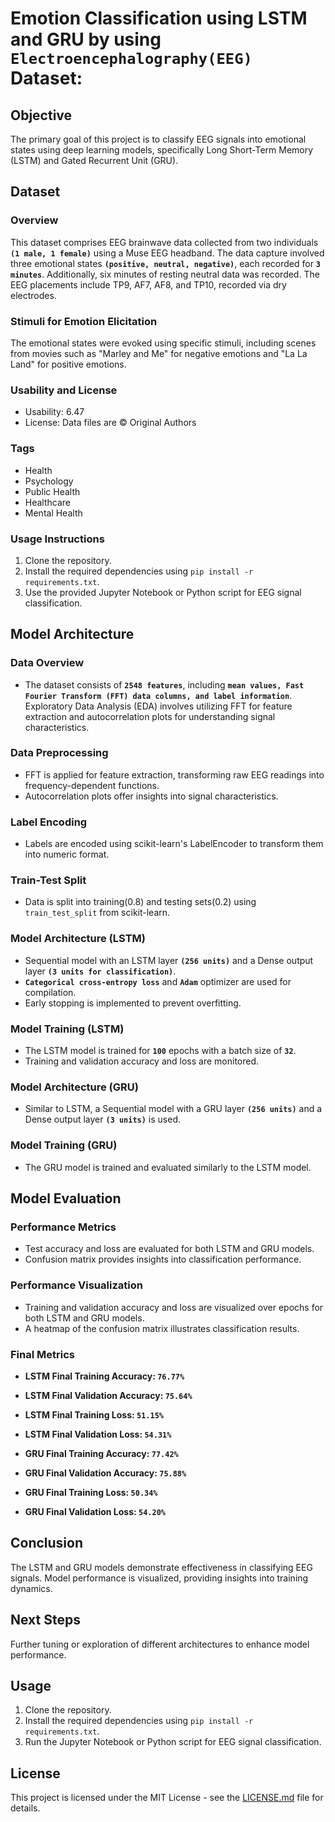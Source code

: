 # Emotion Classification using LSTM and GRU by using `Electroencephalography(EEG)` Dataset: 

## Objective
The primary goal of this project is to classify EEG signals into emotional states using deep learning models, specifically Long Short-Term Memory (LSTM) and Gated Recurrent Unit (GRU).

## Dataset
### Overview
This dataset comprises EEG brainwave data collected from two individuals **`(1 male, 1 female)`** using a Muse EEG headband. The data capture involved three emotional states **`(positive, neutral, negative)`**, each recorded for **`3 minutes`**. Additionally, six minutes of resting neutral data was recorded. The EEG placements include TP9, AF7, AF8, and TP10, recorded via dry electrodes.

### Stimuli for Emotion Elicitation
The emotional states were evoked using specific stimuli, including scenes from movies such as "Marley and Me" for negative emotions and "La La Land" for positive emotions.

### Usability and License
- Usability: 6.47
- License: Data files are © Original Authors

### Tags
- Health
- Psychology
- Public Health
- Healthcare
- Mental Health

### Usage Instructions
1. Clone the repository.
2. Install the required dependencies using `pip install -r requirements.txt`.
3. Use the provided Jupyter Notebook or Python script for EEG signal classification.

## Model Architecture

### Data Overview
- The dataset consists of **`2548 features`**, including **`mean values, Fast Fourier Transform (FFT) data columns, and label information`**. Exploratory Data Analysis (EDA) involves utilizing FFT for feature extraction and autocorrelation plots for understanding signal characteristics.

### Data Preprocessing
- FFT is applied for feature extraction, transforming raw EEG readings into frequency-dependent functions.
- Autocorrelation plots offer insights into signal characteristics.

### Label Encoding
- Labels are encoded using scikit-learn's LabelEncoder to transform them into numeric format.

### Train-Test Split
- Data is split into training(0.8) and testing sets(0.2) using `train_test_split` from scikit-learn.

### Model Architecture (LSTM)
- Sequential model with an LSTM layer **`(256 units)`** and a Dense output layer **`(3 units for classification)`**.
- **`Categorical cross-entropy loss`** and **`Adam`** optimizer are used for compilation.
- Early stopping is implemented to prevent overfitting.

### Model Training (LSTM)
- The LSTM model is trained for **`100`** epochs with a batch size of **`32`**.
- Training and validation accuracy and loss are monitored.

### Model Architecture (GRU)
- Similar to LSTM, a Sequential model with a GRU layer **`(256 units)`** and a Dense output layer **`(3 units)`** is used.

### Model Training (GRU)
- The GRU model is trained and evaluated similarly to the LSTM model.

## Model Evaluation

### Performance Metrics
- Test accuracy and loss are evaluated for both LSTM and GRU models.
- Confusion matrix provides insights into classification performance.

### Performance Visualization
- Training and validation accuracy and loss are visualized over epochs for both LSTM and GRU models.
- A heatmap of the confusion matrix illustrates classification results.

### Final Metrics
- **LSTM Final Training Accuracy: `76.77%`**
- **LSTM Final Validation Accuracy: `75.64%`**
- **LSTM Final Training Loss: `51.15%`**
- **LSTM Final Validation Loss: `54.31%`**

- **GRU Final Training Accuracy: `77.42%`**
- **GRU Final Validation Accuracy: `75.88%`**
- **GRU Final Training Loss: `50.34%`**
- **GRU Final Validation Loss: `54.20%`**

## Conclusion
The LSTM and GRU models demonstrate effectiveness in classifying EEG signals. Model performance is visualized, providing insights into training dynamics.

## Next Steps
Further tuning or exploration of different architectures to enhance model performance.

## Usage
1. Clone the repository.
2. Install the required dependencies using `pip install -r requirements.txt`.
3. Run the Jupyter Notebook or Python script for EEG signal classification.

## License
This project is licensed under the MIT License - see the [LICENSE.md](LICENSE.md) file for details.

